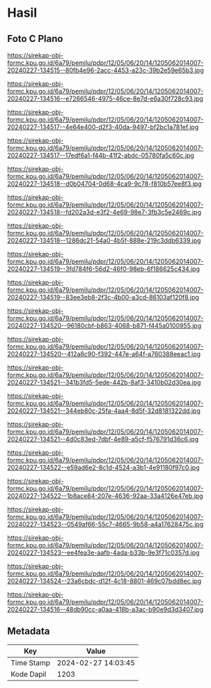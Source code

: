 # Hasil

## Foto C Plano

https://sirekap-obj-formc.kpu.go.id/6a79/pemilu/pdpr/12/05/06/20/14/1205062014007-20240227-134515--80fb4e96-2acc-4453-a23c-39b2e59e65b3.jpg

https://sirekap-obj-formc.kpu.go.id/6a79/pemilu/pdpr/12/05/06/20/14/1205062014007-20240227-134516--e7266546-4975-46ce-8e7d-e6a30f728c93.jpg

https://sirekap-obj-formc.kpu.go.id/6a79/pemilu/pdpr/12/05/06/20/14/1205062014007-20240227-134517--4e64e400-d2f3-40da-9497-bf2bc1a781ef.jpg

https://sirekap-obj-formc.kpu.go.id/6a79/pemilu/pdpr/12/05/06/20/14/1205062014007-20240227-134517--17edf6a1-f44b-41f2-abdc-05780fa5c60c.jpg

https://sirekap-obj-formc.kpu.go.id/6a79/pemilu/pdpr/12/05/06/20/14/1205062014007-20240227-134518--d0b04704-0d68-4ca9-9c78-f810b57ee8f3.jpg

https://sirekap-obj-formc.kpu.go.id/6a79/pemilu/pdpr/12/05/06/20/14/1205062014007-20240227-134518--fd202a3d-e3f2-4e69-98e7-3fb3c5e2469c.jpg

https://sirekap-obj-formc.kpu.go.id/6a79/pemilu/pdpr/12/05/06/20/14/1205062014007-20240227-134518--1286dc21-54a0-4b5f-888e-219c3ddb6339.jpg

https://sirekap-obj-formc.kpu.go.id/6a79/pemilu/pdpr/12/05/06/20/14/1205062014007-20240227-134519--3fd784f6-56d2-46f0-98eb-6f186625c434.jpg

https://sirekap-obj-formc.kpu.go.id/6a79/pemilu/pdpr/12/05/06/20/14/1205062014007-20240227-134519--83ee3eb8-2f3c-4b00-a3cd-86103af120f8.jpg

https://sirekap-obj-formc.kpu.go.id/6a79/pemilu/pdpr/12/05/06/20/14/1205062014007-20240227-134520--96180cbf-b863-4068-b871-f445a0100955.jpg

https://sirekap-obj-formc.kpu.go.id/6a79/pemilu/pdpr/12/05/06/20/14/1205062014007-20240227-134520--412a8c90-f392-447e-a64f-a760388eeac1.jpg

https://sirekap-obj-formc.kpu.go.id/6a79/pemilu/pdpr/12/05/06/20/14/1205062014007-20240227-134521--341b3fd5-5ede-442b-8af3-3410b02d30ea.jpg

https://sirekap-obj-formc.kpu.go.id/6a79/pemilu/pdpr/12/05/06/20/14/1205062014007-20240227-134521--344eb80c-25fa-4aa4-8d5f-32d8181322dd.jpg

https://sirekap-obj-formc.kpu.go.id/6a79/pemilu/pdpr/12/05/06/20/14/1205062014007-20240227-134521--4d0c83ed-7dbf-4e89-a5cf-f576791d36c6.jpg

https://sirekap-obj-formc.kpu.go.id/6a79/pemilu/pdpr/12/05/06/20/14/1205062014007-20240227-134522--e59ad6e2-8c1d-4524-a3b1-4e91180f97c0.jpg

https://sirekap-obj-formc.kpu.go.id/6a79/pemilu/pdpr/12/05/06/20/14/1205062014007-20240227-134522--1b8ace84-207e-4636-92aa-33a4126e47eb.jpg

https://sirekap-obj-formc.kpu.go.id/6a79/pemilu/pdpr/12/05/06/20/14/1205062014007-20240227-134523--0549af66-55c7-4665-9b58-a4a17628475c.jpg

https://sirekap-obj-formc.kpu.go.id/6a79/pemilu/pdpr/12/05/06/20/14/1205062014007-20240227-134523--ee4fea3e-aafb-4ada-b33b-9e3f71c0357d.jpg

https://sirekap-obj-formc.kpu.go.id/6a79/pemilu/pdpr/12/05/06/20/14/1205062014007-20240227-134524--23a6cbdc-d12f-4c18-8801-469c07bdd8ec.jpg

https://sirekap-obj-formc.kpu.go.id/6a79/pemilu/pdpr/12/05/06/20/14/1205062014007-20240227-134516--48db90cc-a0aa-418b-a3ac-b90e9d3d3407.jpg


## Metadata

| Key        | Value               |
| ---------- | ------------------- |
| Time Stamp | 2024-02-27 14:03:45 |
| Kode Dapil | 1203                |



